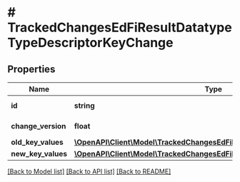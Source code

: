 # # TrackedChangesEdFiResultDatatypeTypeDescriptorKeyChange

## Properties

Name | Type | Description | Notes
------------ | ------------- | ------------- | -------------
**id** | **string** | Resource identifier | [optional]
**change_version** | **float** | Change version | [optional]
**old_key_values** | [**\OpenAPI\Client\Model\TrackedChangesEdFiResultDatatypeTypeDescriptorKey**](TrackedChangesEdFiResultDatatypeTypeDescriptorKey.md) |  | [optional]
**new_key_values** | [**\OpenAPI\Client\Model\TrackedChangesEdFiResultDatatypeTypeDescriptorKey**](TrackedChangesEdFiResultDatatypeTypeDescriptorKey.md) |  | [optional]

[[Back to Model list]](../../README.md#models) [[Back to API list]](../../README.md#endpoints) [[Back to README]](../../README.md)
